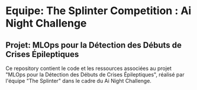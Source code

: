 # Equipe: The Splinter Competition : Ai Night Challenge

## Projet: MLOps pour la Détection des Débuts de Crises Épileptiques

Ce repository contient le code et les ressources associées au projet "MLOps pour la Détection des Débuts de Crises Épileptiques", réalisé par l'équipe "The Splinter" dans le cadre du Ai Night Challenge.


